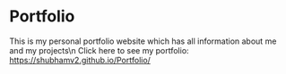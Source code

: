 # Portfolio
This is my personal portfolio website which has all information about me and my projects\n
Click here to see my portfolio: https://shubhamv2.github.io/Portfolio/
